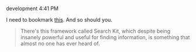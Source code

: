 development
4:41 PM

I need to bookmark [this](http://nshipster.com/search-kit/). And so should you.
  
>There's this framework called Search Kit, which despite being insanely powerful and useful for finding information, is something that almost no one has ever heard of.